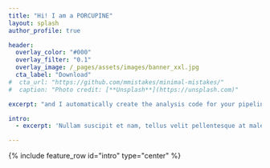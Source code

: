 ```yaml
---
title: "Hi! I am a PORCUPINE"
layout: splash
author_profile: true

header:
  overlay_color: "#000"
  overlay_filter: "0.1"
  overlay_image: /_pages/assets/images/banner_xxl.jpg
  cta_label: "Download"
#  cta_url: "https://github.com/mmistakes/minimal-mistakes/"
#  caption: "Photo credit: [**Unsplash**](https://unsplash.com)"

excerpt: "and I automatically create the analysis code for your pipeline. Get started immediately by downloading the installer files!"

intro:
  - excerpt: 'Nullam suscipit et nam, tellus velit pellentesque at malesuada, enim eaque. Quis nulla, netus tempor in diam gravida tincidunt, *proin faucibus* voluptate felis id sollicitudin. Centered with `type="center"`'

---
```


{% include feature_row id="intro" type="center" %}
